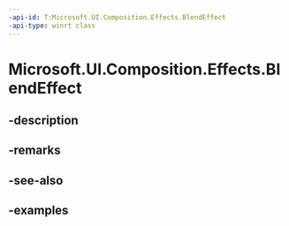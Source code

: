 ```yaml
---
-api-id: T:Microsoft.UI.Composition.Effects.BlendEffect
-api-type: winrt class
---
```


<!-- Class syntax.
public class BlendEffect : IGraphicsEffect, IGraphicsEffectSource
-->

# Microsoft.UI.Composition.Effects.BlendEffect

## -description

## -remarks

## -see-also

## -examples

